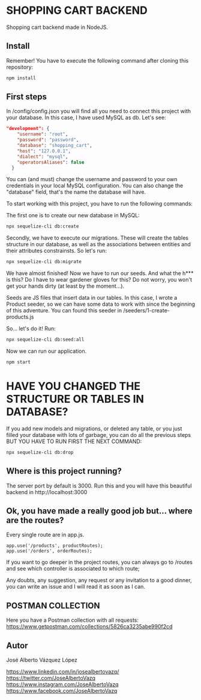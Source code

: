 # SHOPPING CART BACKEND

Shopping cart backend made in NodeJS.

## Install

Remember! You have to execute the following command after cloning this repository:

```bash
npm install
```

## First steps

In /config/config.json you will find all you need to connect this project with your database. In this
case, I have used MySQL as db. Let's see:

```json
"development": {
    "username": "root",
    "password": "password",
    "database": "shopping_cart",
    "host": "127.0.0.1",
    "dialect": "mysql",
    "operatorsAliases": false
  }

```
You can (and must) change the username and password to your own credentials in your local MySQL configuration. You can also change the "database" field, that's the name the database will have.

To start working with this project, you have to run the following commands:

The first one is to create our new database in MySQL:
```bash
npx sequelize-cli db:create
```
Secondly, we have to execute our migrations. These will create the tables structure in our database, as well as the associations between entities and their attributes constrainsts. So let's run:

```bash
npx sequelize-cli db:migrate
```
We have almost finished! Now we have to run our seeds. And what the h*** is this? Do I have to wear gardener gloves for this? Do not worry, you won't get your hands dirty (at least by the moment...).

Seeds are JS files that insert data in our tables. In this case, I wrote a Product seeder, so we can have some data to work with since the beginning of this adventure. You can found this seeder in /seeders/1-create-products.js

So... let's do it! Run:
```bash
npx sequelize-cli db:seed:all
```

Now we can run our application. 

```bash
npm start
```
# HAVE YOU CHANGED THE STRUCTURE OR TABLES IN DATABASE?

If you add new models and migrations, or deleted any table, or you just filled your database with lots of garbage, you can do all the previous steps BUT YOU HAVE TO RUN FIRST THE NEXT COMMAND:
```bash
npx sequelize-cli db:drop
```

## Where is this project running?

The server port by default is 3000. Run this and you will have this
beautiful backend in http://localhost:3000

## Ok, you have made a really good job but... where are the routes?

Every single route are in app.js. 

```
app.use('/products', productRoutes);
app.use('/orders', orderRoutes);

```
If you want to go deeper in the project routes, you can always go to /routes and see which controller is associated to which route;

Any doubts, any suggestion, any request or any invitation to a good dinner, you can write an issue and I will read it as soon as I can.

## POSTMAN COLLECTION

Here you have a Postman collection with all requests:
https://www.getpostman.com/collections/5826ca3235abe990f2cd

## Autor

José Alberto Vázquez López

https://www.linkedin.com/in/josealbertovazq/
https://twitter.com/JoseAlbertoVazq
https://www.instagram.com/JoseAlbertoVazq
https://www.facebook.com/JoseAlbertoVazq